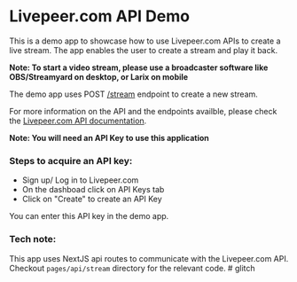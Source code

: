 # Livepeer.com API Demo

This is a demo app to showcase how to use Livepeer.com APIs to create a live stream. The app enables the user to create a stream and play it back.

**Note: To start a video stream, please use a broadcaster software like OBS/Streamyard on desktop, or Larix on mobile**

The demo app uses POST [/stream](https://livepeer.com/docs/guides/api/create-a-stream) endpoint to create a new stream.

For more information on the API and the endpoints availble, please check the [Livepeer.com API documentation](https://livepeer.com/docs/guides).

**Note: You will need an API Key to use this application**

### Steps to acquire an API key:

- Sign up/ Log in to Livepeer.com
- On the dashboad click on API Keys tab
- Click on "Create" to create an API Key

You can enter this API key in the demo app.

### Tech note:

This app uses NextJS api routes to communicate with the Livepeer.com API. Checkout `pages/api/stream` directory for the relevant code.
#   g l i t c h  
 